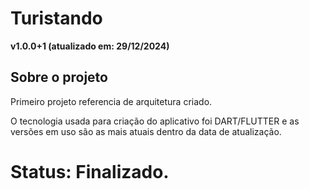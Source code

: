 # Turistando 

**v1.0.0+1 (atualizado em: 29/12/2024)**

## Sobre o projeto

Primeiro projeto referencia de arquitetura criado.

O tecnologia usada para criação do aplicativo foi DART/FLUTTER e as versões em uso são as mais atuais dentro da data de atualização.

# Status: Finalizado.
